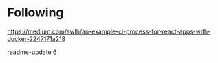 # Following

https://medium.com/swlh/an-example-ci-process-for-react-apps-with-docker-2247171a218

readme-update 6
